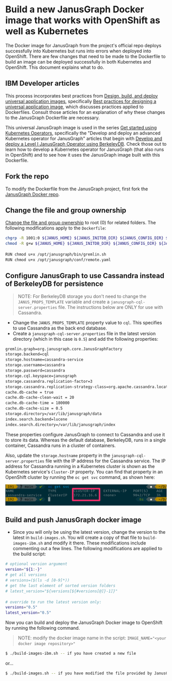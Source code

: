 # Build a new JanusGraph Docker image that works with OpenShift as well as Kubernetes

The Docker image for JanusGraph from the project's official repo deploys successfully into Kubernetes but runs into errors when deployed into OpenShift. There are few changes that need to be made to the Dockerfile to build an image can be deployed successfully in both Kubernetes and OpenShift. This document explains what to do.

## IBM Developer articles

This process incorporates best practices from [Design, build, and deploy universal application images](https://developer.ibm.com/learningpaths/universal-application-image/), specifically [Best practices for designing a universal application image](https://developer.ibm.com/learningpaths/universal-application-image/design-universal-image/), which discusses practices applied to Dockerfiles. Consult those articles for an explanation of why these changes to the JanusGraph Dockerfile are necessary.

This universal JanusGraph image is used in the series [Get started using Kubernetes Operators](https://developer.ibm.com/learningpaths/kubernetes-operators/), specifically the "Develop and deploy an advanced Kubernetes operator for JanusGraph" articles that begin with [Develop and deploy a Level I JanusGraph Operator using BerkeleyDB](https://developer.ibm.com/learningpaths/kubernetes-operators/develop-deploy-advanced-operator-janusgraph/develop-janusgraph-operator-berkeleydb/). Check those out to learn how to develop a Kubernetes operator for JanusGraph (that also runs in OpenShift) and to see how it uses the JanusGraph image built with this Dockerfile.

## Fork the repo
To modify the Dockerfile from the JanusGraph project, first fork the [JanusGraph Docker repo](https://github.com/JanusGraph/janusgraph-docker).

## Change the file and group ownership

[Change the file and group ownership](https://developer.ibm.com/learningpaths/universal-application-image/design-universal-image/#6-set-group-ownership-and-file-permission) to root (0) for related folders. The following modifications apply to the `Dockerfile`:

```bash
chgrp -R 1001:0 ${JANUS_HOME} ${JANUS_INITDB_DIR} ${JANUS_CONFIG_DIR} ${JANUS_DATA_DIR} && \
chmod -R g+w ${JANUS_HOME} ${JANUS_INITDB_DIR} ${JANUS_CONFIG_DIR} ${JANUS_DATA_DIR}

RUN chmod u+x /opt/janusgraph/bin/gremlin.sh
RUN chmod u+x /opt/janusgraph/conf/remote.yaml
```


## Configure JanusGraph to use Cassandra instead of BerkeleyDB for persistence

> NOTE: For BerkeleyDB storage you don't need to change the `JANUS_PROPS_TEMPLATE` variable and create a `janusgraph-cql-server.properties` file. The instructions below are ONLY for use with Cassandra.

* Change the `JANUS_PROPS_TEMPLATE` property value to `cql`. This specifies to use Cassandra as the back end database.
* Create a `janusgraph-cql-server.properties` file in the latest version directory (which in this case is `0.5`) and add the following properties:

```bash
gremlin.graph=org.janusgraph.core.JanusGraphFactory
storage.backend=cql
storage.hostname=cassandra-service
storage.username=cassandra
storage.password=cassandra
storage.cql.keyspace=janusgraph
storage.cassandra.replication-factor=3
storage.cassandra.replication-strategy-class=org.apache.cassandra.locator.NetworkTopologyStrategy
cache.db-cache = true
cache.db-cache-clean-wait = 20
cache.db-cache-time = 180000
cache.db-cache-size = 0.5
storage.directory=/var/lib/janusgraph/data
index.search.backend=lucene
index.search.directory=/var/lib/janusgraph/index
```

These properties configure JanusGraph to connect to Cassandra and use it to store its data. Whereas the default database, BerkeleyDB, runs in a single container, Cassandra runs in a cluster of containers.

Also, update the `storage.hostname` property in the `janusgraph-cql-server.properties` file with the IP address for the Cassandra service. The IP address for Cassandra running in a Kubernetes cluster is shown as the Kubernetes service's `Cluster-IP` property. You can find that property in an OpenShift cluster by running the `oc get svc` command, as shown here:

![Cluster IP](cluster-ip.png)

## Build and push JanusGraph docker image

* Since you will only be using the latest version, change the version to the latest in `build-images.sh`. You will create a copy of that file to `build-images-ibm.sh` and modify it there. These modifications include commenting out a few lines. The following modifications are applied to the build script:

```bash
# optional version argument
version="${1:-}"
# get all versions
# versions=($(ls -d [0-9]*))
# get the last element of sorted version folders
# latest_version="${versions[${#versions[@]}-1]}"

# override to run the latest version only:
versions="0.5"
latest_version="0.5"
```

Now you can build and deploy the JanusGraph Docker image to OpenShift by running the following command.
> NOTE: modify the docker image name in the script: `IMAGE_NAME="<your docker image repository>"`

```bash
$ ./build-images-ibm.sh -- if you have created a new file
```

or...

```bash
$ ./build-images.sh -- if you have modified the file provided by JanusGraph
```